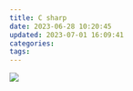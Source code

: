 ```yaml
---
title: C sharp
date: 2023-06-28 10:20:45
updated: 2023-07-01 16:09:41
categories: 
tags: 
---
```

![](images/326d1e3ab076fe89ef7f0d8de035f315.jpg)